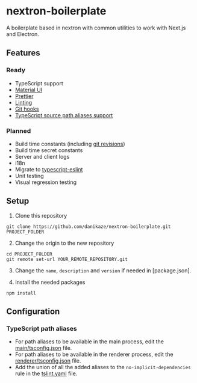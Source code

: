 # nextron-boilerplate

A boilerplate based in nextron with common utilities to work with Next.js and Electron.

## Features

### Ready

- TypeScript support
- [Material UI](https://material-ui.com/)
- [Prettier](https://prettier.io/)
- [Linting](https://palantir.github.io/tslint/)
- [Git hooks](https://github.com/typicode/husky)
- [TypeScript source path aliases support](https://stackoverflow.com/questions/51319613/in-vs-code-ts-cannot-find-module-src-xxx)

### Planned

- Build time constants (including [git revisions](https://www.npmjs.com/package/git-revision-webpack-plugin))
- Build time secret constants
- Server and client logs
- i18n
- Migrate to [typescript-eslint](https://github.com/typescript-eslint/typescript-eslint)
- Unit testing
- Visual regression testing

## Setup

1. Clone this repository

```
git clone https://github.com/danikaze/nextron-boilerplate.git PROJECT_FOLDER
```

2. Change the origin to the new repository

```
cd PROJECT_FOLDER
git remote set-url YOUR_REMOTE_REPOSITORY.git
```

3. Change the `name`, `description` and `version` if needed in [package.json].

4. Install the needed packages

```
npm install
```

## Configuration

### TypeScript path aliases

- For path aliases to be available in the main process, edit the [main/tsconfig.json](./main/tsconfig.json) file.
- For path aliases to be available in the renderer process, edit the [renderer/tsconfig.json](./renderer/tsconfig.json) file.
- Add the union of all the added aliases to the `no-implicit-dependencies` rule in the [tslint.yaml](./tslint.yaml) file.
